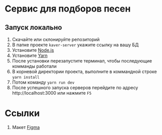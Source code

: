 # Cервис для подборов песен

## Запуск локально

1. Скачайте или склонируйте репозиторий
2. В папке проекте `kaver-server` укажите ссылку на вашу БД
3. Установите [Node.js](https://nodejs.org/en/)
4. Установите [Yarn](https://yarnpkg.com/ru/)
5. После установки перезапустите терминал, чтобы последующие комманды работали
6. В корневой директории проекта, выполните в коммандной строке `yarn install`
7. Потом команду `yarn run dev`
8. После успешного запуска серверов перейдите по адресу http://localhost:3000 или нажмите `F5`

# Ссылки

1. Макет [Figma](https://www.figma.com/file/VO9ADuzQxScM9QcIxFQCdI/kaverWebApp?node-id=0%3A1)